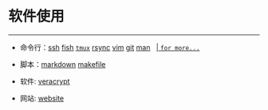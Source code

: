 # 软件使用




---



- 命令行：[ssh](ssh.md) [fish]() [`tmux`](tmux.md) [rsync](rsync.md) [vim]() [git]() [man]() &nbsp; [| `for more...`](https://github.com/trimstray/the-book-of-secret-knowledge)


- 脚本：[markdown](markdown.md) [makefile]()


- 软件: [veracrypt](veracrypt.md)

- 网站: [website](website.md)




